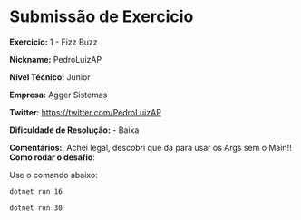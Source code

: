 # Submissão de Exercicio

**Exercicio:** 1 - Fizz Buzz

**Nickname:** PedroLuizAP

**Nível Técnico:** Junior

**Empresa:** Agger Sistemas

**Twitter**: https://twitter.com/PedroLuizAP

**Dificuldade de Resolução:** - Baixa

**Comentários:**: Achei legal, descobri que da para usar os Args sem o Main!!
**Como rodar o desafio**: 

Use o comando abaixo: 
```bash
dotnet run 16
```
```bash
dotnet run 30
```